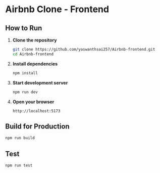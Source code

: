 # Airbnb Clone - Frontend

## How to Run

1. **Clone the repository**
   ```bash
   git clone https://github.com/yaswanthsai257/Airbnb-frontend.git
   cd Airbnb-frontend
   ```

2. **Install dependencies**
   ```bash
   npm install
   ```

3. **Start development server**
   ```bash
   npm run dev
   ```

4. **Open your browser**
   ```
   http://localhost:5173
   ```

## Build for Production

```bash
npm run build
```

## Test

```bash
npm run test
```
